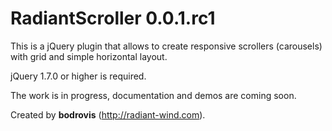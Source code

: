 # RadiantScroller 0.0.1.rc1

This is a jQuery plugin that allows to create responsive scrollers (carousels) with grid and simple horizontal layout.

jQuery 1.7.0 or higher is required.

The work is in progress, documentation and demos are coming soon.

Created by **bodrovis** (http://radiant-wind.com).
